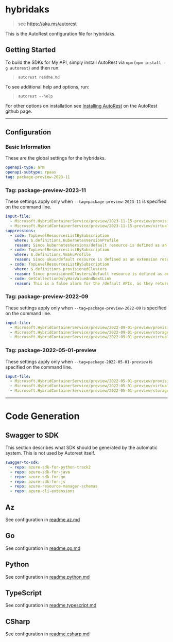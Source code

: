 # hybridaks

> see https://aka.ms/autorest

This is the AutoRest configuration file for hybridaks.

## Getting Started

To build the SDKs for My API, simply install AutoRest via `npm` (`npm install -g autorest`) and then run:

> `autorest readme.md`

To see additional help and options, run:

> `autorest --help`

For other options on installation see [Installing AutoRest](https://aka.ms/autorest/install) on the AutoRest github page.

---

## Configuration

### Basic Information

These are the global settings for the hybridaks.

``` yaml
openapi-type: arm
openapi-subtype: rpaas
tag: package-preview-2023-11
```


### Tag: package-preview-2023-11

These settings apply only when `--tag=package-preview-2023-11` is specified on the command line.

```yaml $(tag) == 'package-preview-2023-11'
input-file:
  - Microsoft.HybridContainerService/preview/2023-11-15-preview/provisionedClusterInstances.json
  - Microsoft.HybridContainerService/preview/2023-11-15-preview/virtualNetworks.json
suppressions:
  - code: TopLevelResourcesListBySubscription
    where: $.definitions.KubernetesVersionProfile
    reason: Since kubernetesVersions/default resource is defined as an extension resource to the custom location, this rule does not apply. The kubernetesVersions can vary from one custom location to another and we can't really have a ListBySubscription operation for kubernetesVersions.
  - code: TopLevelResourcesListBySubscription
    where: $.definitions.VmSkuProfile
    reason: Since skus/default resource is defined as an extension resource to the custom location, this rule does not apply. The skus can vary from one custom location to another and we can't really have a ListBySubscription operation for skus.
  - code: TopLevelResourcesListBySubscription
    where: $.definitions.provisionedClusters
    reason: Since provisionedClusters/default resource is defined as an extension resource to the connected cluster resource, we can't really list by subscription and this rule does not apply.
  - code: GetCollectionOnlyHasValueAndNextLink
    reason: This is a false alarm for the /default APIs, as they return a singleton resource and not a collection of resources
```

### Tag: package-preview-2022-09

These settings apply only when `--tag=package-preview-2022-09` is specified on the command line.

``` yaml $(tag) == 'package-preview-2022-09'
input-file:
  - Microsoft.HybridContainerService/preview/2022-09-01-preview/provisionedClusters.json
  - Microsoft.HybridContainerService/preview/2022-09-01-preview/storageSpaces.json
  - Microsoft.HybridContainerService/preview/2022-09-01-preview/virtualNetworks.json
```

### Tag: package-2022-05-01-preview

These settings apply only when `--tag=package-2022-05-01-preview` is specified on the command line.

``` yaml $(tag) == 'package-2022-05-01-preview'
input-file:
  - Microsoft.HybridContainerService/preview/2022-05-01-preview/provisionedClusters.json
  - Microsoft.HybridContainerService/preview/2022-05-01-preview/virtualNetworks.json
  - Microsoft.HybridContainerService/preview/2022-05-01-preview/storageSpaces.json
```

---

# Code Generation

## Swagger to SDK

This section describes what SDK should be generated by the automatic system.
This is not used by Autorest itself.

``` yaml $(swagger-to-sdk)
swagger-to-sdk:
  - repo: azure-sdk-for-python-track2
  - repo: azure-sdk-for-java
  - repo: azure-sdk-for-go
  - repo: azure-sdk-for-js
  - repo: azure-resource-manager-schemas
  - repo: azure-cli-extensions
```

## Az

See configuration in [readme.az.md](./readme.az.md)

## Go

See configuration in [readme.go.md](./readme.go.md)

## Python

See configuration in [readme.python.md](./readme.python.md)

## TypeScript

See configuration in [readme.typescript.md](./readme.typescript.md)

## CSharp

See configuration in [readme.csharp.md](./readme.csharp.md)
